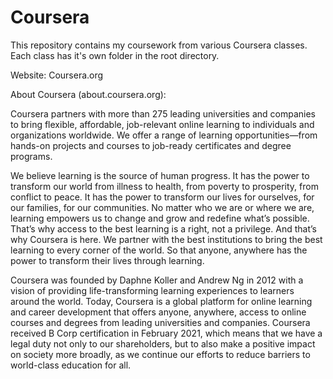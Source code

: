 # Coursera

This repository contains my coursework from various Coursera classes.
Each class has it's own folder in the root directory.

Website: Coursera.org

About Coursera (about.coursera.org):

Coursera partners with more than 275 leading universities and companies to bring flexible, affordable, job-relevant online learning to individuals and organizations worldwide. 
We offer a range of learning opportunities—from hands-on projects and courses to job-ready certificates and degree programs. 

We believe learning is the source of human progress. 
It has the power to transform our world from illness to health, from poverty to prosperity, from conflict to peace. 
It has the power to transform our lives for ourselves, for our families, for our communities.
No matter who we are or where we are, learning empowers us to change and grow and redefine what’s possible.
That’s why access to the best learning is a right, not a privilege.
And that’s why Coursera is here.
We partner with the best institutions to bring the best learning to every corner of the world.
So that anyone, anywhere has the power to transform their lives through learning.

Coursera was founded by Daphne Koller and Andrew Ng in 2012 with a vision of providing life-transforming learning experiences to learners around the world. 
Today, Coursera is a global platform for online learning and career development that offers anyone, anywhere, access to online courses and degrees from leading universities and companies. 
Coursera received B Corp certification in February 2021, which means that we have a legal duty not only to our shareholders, but to also make a positive impact on society more broadly, as we continue our efforts to reduce barriers to world-class education for all.

